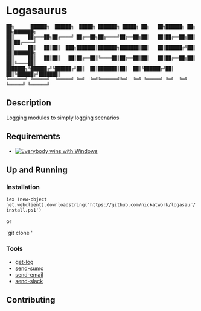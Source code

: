 # Logasaurus



    ██╗      ██████╗  ██████╗  █████╗ ███████╗ █████╗ ██╗   ██╗██████╗ ██╗   ██╗███████╗
    ██║     ██╔═══██╗██╔════╝ ██╔══██╗██╔════╝██╔══██╗██║   ██║██╔══██╗██║   ██║██╔════╝
    ██║     ██║   ██║██║  ███╗███████║███████╗███████║██║   ██║██████╔╝██║   ██║███████╗
    ██║     ██║   ██║██║   ██║██╔══██║╚════██║██╔══██║██║   ██║██╔══██╗██║   ██║╚════██║
    ███████╗╚██████╔╝╚██████╔╝██║  ██║███████║██║  ██║╚██████╔╝██║  ██║╚██████╔╝███████║
    ╚══════╝ ╚═════╝  ╚═════╝ ╚═╝  ╚═╝╚══════╝╚═╝  ╚═╝ ╚═════╝ ╚═╝  ╚═╝ ╚═════╝ ╚══════╝


## Description

Logging modules to simply logging scenarios

## Requirements


+ [![Everybody wins with Windows](https://img.shields.io/badge/Powershell-6.2-blue.svg)](https://github.com/powershell/)


## Up and Running

### Installation

`iex (new-object net.webclient).downloadstring('https://github.com/nickatwork/logasaur/install.ps1')`

or

`git clone '

### Tools

* [get-log]()
* [send-sumo](./Docs/send-sumo.md)
* [send-email]()
* [send-slack]()

## Contributing

